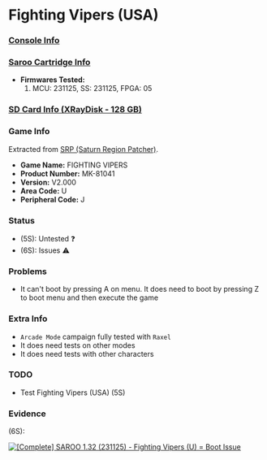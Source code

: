 # Fighting Vipers (USA)

### [Console Info](../../../../../Info/Consoles/VA13/README.md)

### [Saroo Cartridge Info](../../../../../Info/Cartridges/RetroGameParadiseStore/1.32F/README.md)

- <b>Firmwares Tested:</b>
  1. MCU: 231125, SS: 231125, FPGA: 05

### [SD Card Info (XRayDisk - 128 GB)](../../../../../Info/SdCards/XRayDisk/128GB/fat32/README.md)

### Game Info

Extracted from [SRP (Saturn Region Patcher)](https://segaxtreme.net/resources/saturn-region-patcher.81/download).

- <b>Game Name:</b> FIGHTING VIPERS
- <b>Product Number:</b> MK-81041
- <b>Version:</b> V2.000
- <b>Area Code:</b> U
- <b>Peripheral Code:</b> J

### Status

- (5S): Untested :question:
- (6S): Issues :warning:

### Problems

- It can't boot by pressing A on menu. It does need to boot by pressing Z to boot menu and then execute the game

### Extra Info

- `Arcade Mode` campaign fully tested with `Raxel`
- It does need tests on other modes
- It does need tests with other characters

### TODO

- Test Fighting Vipers (USA) (5S)

### Evidence

(6S):

[![[Complete] SAROO 1.32 (231125) - Fighting Vipers (U) = Boot Issue](https://img.youtube.com/vi/dDIFiXCn5p8/0.jpg)](https://www.youtube.com/watch?v=dDIFiXCn5p8)
